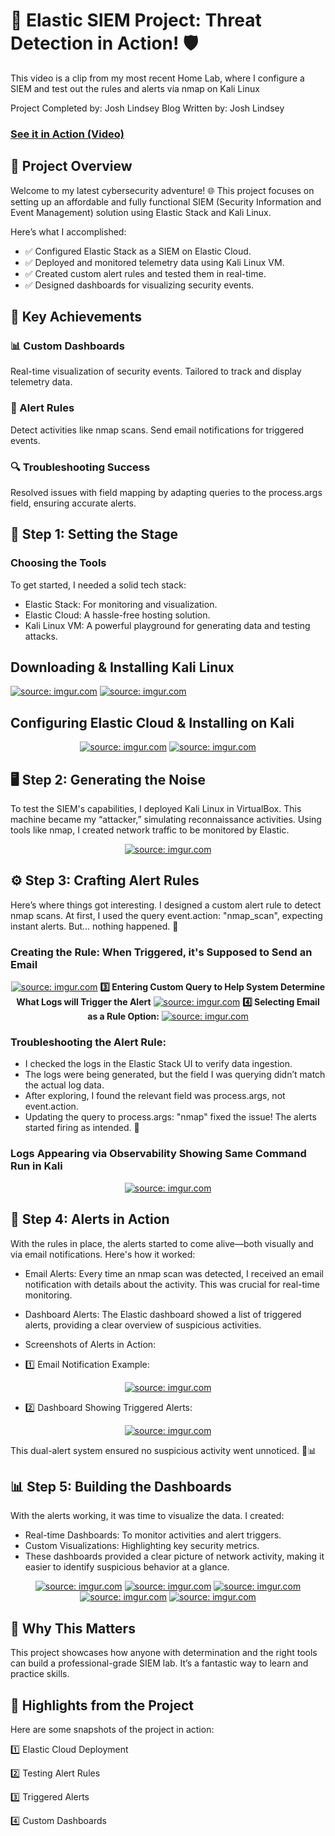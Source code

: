 # 🚀 Elastic SIEM Project: Threat Detection in Action! 🛡️
This video is a clip from my most recent Home Lab, where I configure a SIEM and test out the rules and alerts via nmap on Kali Linux

Project Completed by: Josh Lindsey
Blog Written by: Josh Lindsey
 ### [See it in Action (Video)](https://youtu.be/LpZ0KIMPMbU)

<h2>📝 Project Overview</h2>
Welcome to my latest cybersecurity adventure! 🌐 This project focuses on setting up an affordable and fully functional SIEM (Security Information and Event Management) solution using Elastic Stack and Kali Linux.

Here’s what I accomplished:

- ✅ Configured Elastic Stack as a SIEM on Elastic Cloud.
- ✅ Deployed and monitored telemetry data using Kali Linux VM.
- ✅ Created custom alert rules and tested them in real-time.
- ✅ Designed dashboards for visualizing security events.

<h2>🌟 Key Achievements</h2>

<h3>📊 Custom Dashboards</h3>
Real-time visualization of security events.
Tailored to track and display telemetry data.
<h3>🚨 Alert Rules</h3>
Detect activities like nmap scans.
Send email notifications for triggered events.
<h3>🔍 Troubleshooting Success</h3>
Resolved issues with field mapping by adapting queries to the process.args field, ensuring accurate alerts.

<h2>🔨 Step 1: Setting the Stage</h2>
<h3>Choosing the Tools</h3>
To get started, I needed a solid tech stack:

- Elastic Stack: For monitoring and visualization.
- Elastic Cloud: A hassle-free hosting solution.
- Kali Linux VM: A powerful playground for generating data and testing attacks.

<p align="center">
<h2>Downloading & Installing Kali Linux</h2>

<a href="https://imgur.com/szPqev8"><img src="https://i.imgur.com/szPqev8.png" title="source: imgur.com" /></a>
<a href="https://imgur.com/PP9Cck3"><img src="https://i.imgur.com/PP9Cck3.png" title="source: imgur.com" /></a></p>



<h2>Configuring Elastic Cloud & Installing on Kali</h2>
<p align="center">
<a href="https://imgur.com/7W9ftHO"><img src="https://i.imgur.com/7W9ftHO.png" title="source: imgur.com" /></a>
<a href="https://imgur.com/LiVcWXm"><img src="https://i.imgur.com/LiVcWXm.png" title="source: imgur.com" /></a></p>


<h2>🖥️ Step 2: Generating the Noise</h2>
To test the SIEM's capabilities, I deployed Kali Linux in VirtualBox. This machine became my “attacker,” simulating reconnaissance activities. Using tools like nmap, I created network traffic to be monitored by Elastic.


<p align="center">
<a href="https://imgur.com/qokcE5Z"><img src="https://i.imgur.com/qokcE5Z.png?1" title="source: imgur.com" /></a></p>



<h2>⚙️ Step 3: Crafting Alert Rules</h2>
Here’s where things got interesting. I designed a custom alert rule to detect nmap scans. At first, I used the query event.action: "nmap_scan", expecting instant alerts. But… nothing happened. 🤔

<h3>Creating the Rule: When Triggered, it's Supposed to Send an Email</h3>
<p align="center">
<a href="https://imgur.com/y1rzYGL"><img src="https://i.imgur.com/y1rzYGL.png" title="source: imgur.com" /></a>
  <b>3️⃣ Entering Custom Query to Help System Determine What Logs will Trigger the Alert</b>
<a href="https://imgur.com/a75Pst5"><img src="https://i.imgur.com/a75Pst5.png" title="source: imgur.com" /></a>
 <b>4️⃣ Selecting Email as a Rule Option:</b>
<a href="https://imgur.com/ZwDfTYO"><img src="https://i.imgur.com/ZwDfTYO.png" title="source: imgur.com" /></a></p>

<h3>Troubleshooting the Alert Rule:</h3>

- I checked the logs in the Elastic Stack UI to verify data ingestion.
- The logs were being generated, but the field I was querying didn’t match the actual log data.
- After exploring, I found the relevant field was process.args, not event.action.
- Updating the query to process.args: "nmap" fixed the issue! The alerts started firing as intended. 🎉

<h3>Logs Appearing via Observability Showing Same Command Run in Kali</h3>
<p align="center">
<a href="https://imgur.com/byWkFBp"><img src="https://i.imgur.com/byWkFBp.png?2" title="source: imgur.com" /></a>

<h2>🚨 Step 4: Alerts in Action</h2>
With the rules in place, the alerts started to come alive—both visually and via email notifications. Here's how it worked:

- Email Alerts: Every time an nmap scan was detected, I received an email notification with details about the activity. This was crucial for real-time monitoring.
- Dashboard Alerts: The Elastic dashboard showed a list of triggered alerts, providing a clear overview of suspicious activities.
- Screenshots of Alerts in Action:
  
- 1️⃣ Email Notification Example:
<p align="center">
<a href="https://imgur.com/cX0wMqT"><img src="https://i.imgur.com/cX0wMqT.png" title="source: imgur.com" /></a>

- 2️⃣ Dashboard Showing Triggered Alerts:
<p align="center">
<a href="https://imgur.com/BDKXO5d"><img src="https://i.imgur.com/BDKXO5d.png" title="source: imgur.com" /></a></p>

This dual-alert system ensured no suspicious activity went unnoticed. 📩📊


<h2>📊 Step 5: Building the Dashboards</h2>
With the alerts working, it was time to visualize the data. I created:

- Real-time Dashboards: To monitor activities and alert triggers.
- Custom Visualizations: Highlighting key security metrics.
- These dashboards provided a clear picture of network activity, making it easier to identify suspicious behavior at a glance.
<p align="center">
<a href="https://imgur.com/O5MOGK4"><img src="https://i.imgur.com/O5MOGK4.png" title="source: imgur.com" /></a>
<a href="https://imgur.com/NODCSBO"><img src="https://i.imgur.com/NODCSBO.png" title="source: imgur.com" /></a>
<a href="https://imgur.com/Mr2KF9H"><img src="https://i.imgur.com/Mr2KF9H.png" title="source: imgur.com" /></a>
<a href="https://imgur.com/TU7RtQF"><img src="https://i.imgur.com/TU7RtQF.png" title="source: imgur.com" /></a>
<a href="https://imgur.com/puiaJ9o"><img src="https://i.imgur.com/puiaJ9o.png" title="source: imgur.com" /></a>

</p>

<h2>🎯 Why This Matters</h2>
This project showcases how anyone with determination and the right tools can build a professional-grade SIEM lab. It’s a fantastic way to learn and practice skills.

<h2>📸 Highlights from the Project</h2>
Here are some snapshots of the project in action:

1️⃣ Elastic Cloud Deployment

2️⃣ Testing Alert Rules

3️⃣ Triggered Alerts

4️⃣ Custom Dashboards
